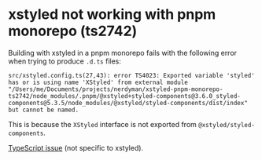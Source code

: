 # xstyled not working with pnpm monorepo (ts2742)

Building with xstyled in a pnpm monorepo fails with the following error when trying to produce `.d.ts` files:

```
src/xstyled.config.ts(27,43): error TS4023: Exported variable 'styled' has or is using name 'XStyled' from external module "/Users/me/Documents/projects/nerdyman/xstyled-pnpm-monorepo-ts2742/node_modules/.pnpm/@xstyled+styled-components@3.6.0_styled-components@5.3.5/node_modules/@xstyled/styled-components/dist/index" but cannot be named.
```

This is because the `XStyled` interface is not exported from `@xstyled/styled-components`.

[TypeScript issue](https://github.com/microsoft/TypeScript/issues/29808) (not specific to xstyled).
